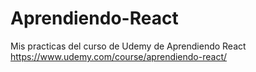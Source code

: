 # Aprendiendo-React
Mis practicas del curso de Udemy de Aprendiendo React https://www.udemy.com/course/aprendiendo-react/
